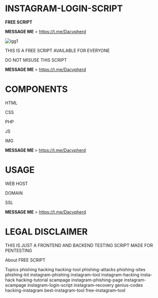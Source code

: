 # INSTAGRAM-LOGIN-SCRIPT

<strong>FREE SCRIPT</strong>

<strong>MESSAGE ME</strong> > https://t.me/Dacypherd

![igg1](https://user-images.githubusercontent.com/126171404/223110203-13bcb795-d94f-4399-ae8e-a5d8f3180c03.PNG)


THIS IS A FREE SCRIPT AVAILABLE FOR EVERYONE

DO NOT MISUSE THIS SCRIPT

<strong>MESSAGE ME</strong>  > https://t.me/Dacypherd

# COMPONENTS
HTML

CSS

PHP

JS

IMG

<strong> MESSAGE ME </strong>  > https://t.me/Dacypherd

# USAGE
WEB HOST

DOMAIN

SSL

<strong>MESSAGE ME</strong>  > https://t.me/Dacypherd

# LEGAL DISCLAIMER
THIS IS JUST A FRONTEND AND BACKEND TESTING SCRIPT MADE FOR PENTESTING

About
FREE SCRIPT

Topics
phishing hacking hacking-tool phishing-attacks phishing-sites phishing-kit instagram-phishing instagram-tool instagram-hacking insta-hack hacking-tutorial scampage instagram-phishing-page instagram-scampage instagram-login-script instagram-recovery genius-codes hacking-instagram best-instagram-tool free-instagram-tool
 

